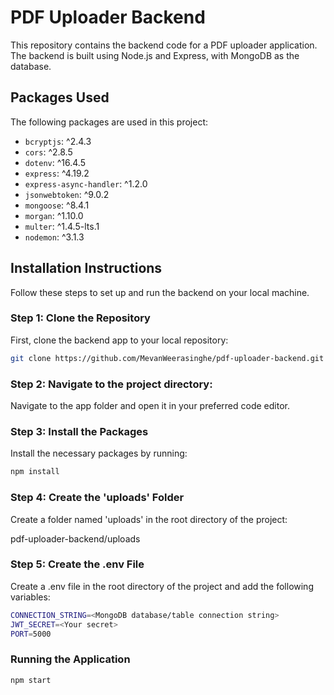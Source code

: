 # PDF Uploader Backend

This repository contains the backend code for a PDF uploader application. The backend is built using Node.js and Express, with MongoDB as the database.

## Packages Used

The following packages are used in this project:

- `bcryptjs`: ^2.4.3
- `cors`: ^2.8.5
- `dotenv`: ^16.4.5
- `express`: ^4.19.2
- `express-async-handler`: ^1.2.0
- `jsonwebtoken`: ^9.0.2
- `mongoose`: ^8.4.1
- `morgan`: ^1.10.0
- `multer`: ^1.4.5-lts.1
- `nodemon`: ^3.1.3

## Installation Instructions

Follow these steps to set up and run the backend on your local machine.

### Step 1: Clone the Repository

First, clone the backend app to your local repository:

```sh
git clone https://github.com/MevanWeerasinghe/pdf-uploader-backend.git
```

### Step 2: Navigate to the project directory:

Navigate to the app folder and open it in your preferred code editor.

### Step 3: Install the Packages

Install the necessary packages by running:

```sh
npm install
```

### Step 4: Create the 'uploads' Folder

Create a folder named 'uploads' in the root directory of the project:

pdf-uploader-backend/uploads

### Step 5: Create the .env File

Create a .env file in the root directory of the project and add the following variables:

```sh
CONNECTION_STRING=<MongoDB database/table connection string>
JWT_SECRET=<Your secret>
PORT=5000
```

### Running the Application

```sh
npm start
```



